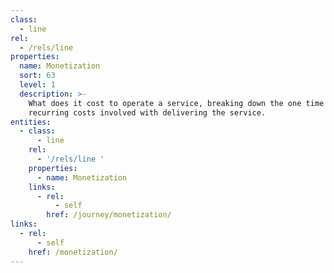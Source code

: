 ```yaml
---
class:
  - line
rel:
  - /rels/line
properties:
  name: Monetization
  sort: 63
  level: 1
  description: >-
    What does it cost to operate a service, breaking down the one time and
    recurring costs involved with delivering the service.
entities:
  - class:
      - line
    rel:
      - '/rels/line '
    properties:
      - name: Monetization
    links:
      - rel:
          - self
        href: /journey/monetization/
links:
  - rel:
      - self
    href: /monetization/
---
```


